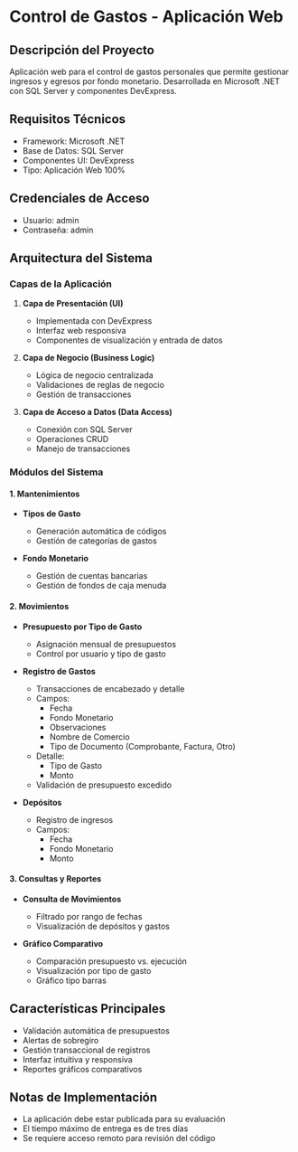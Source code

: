 # Control de Gastos - Aplicación Web

## Descripción del Proyecto
Aplicación web para el control de gastos personales que permite gestionar ingresos y egresos por fondo monetario. Desarrollada en Microsoft .NET con SQL Server y componentes DevExpress.

## Requisitos Técnicos
- Framework: Microsoft .NET
- Base de Datos: SQL Server
- Componentes UI: DevExpress
- Tipo: Aplicación Web 100%

## Credenciales de Acceso
- Usuario: admin
- Contraseña: admin

## Arquitectura del Sistema

### Capas de la Aplicación
1. **Capa de Presentación (UI)**
   - Implementada con DevExpress
   - Interfaz web responsiva
   - Componentes de visualización y entrada de datos

2. **Capa de Negocio (Business Logic)**
   - Lógica de negocio centralizada
   - Validaciones de reglas de negocio
   - Gestión de transacciones

3. **Capa de Acceso a Datos (Data Access)**
   - Conexión con SQL Server
   - Operaciones CRUD
   - Manejo de transacciones

### Módulos del Sistema

#### 1. Mantenimientos
- **Tipos de Gasto**
  - Generación automática de códigos
  - Gestión de categorías de gastos

- **Fondo Monetario**
  - Gestión de cuentas bancarias
  - Gestión de fondos de caja menuda

#### 2. Movimientos
- **Presupuesto por Tipo de Gasto**
  - Asignación mensual de presupuestos
  - Control por usuario y tipo de gasto

- **Registro de Gastos**
  - Transacciones de encabezado y detalle
  - Campos:
    - Fecha
    - Fondo Monetario
    - Observaciones
    - Nombre de Comercio
    - Tipo de Documento (Comprobante, Factura, Otro)
  - Detalle:
    - Tipo de Gasto
    - Monto
  - Validación de presupuesto excedido

- **Depósitos**
  - Registro de ingresos
  - Campos:
    - Fecha
    - Fondo Monetario
    - Monto

#### 3. Consultas y Reportes
- **Consulta de Movimientos**
  - Filtrado por rango de fechas
  - Visualización de depósitos y gastos

- **Gráfico Comparativo**
  - Comparación presupuesto vs. ejecución
  - Visualización por tipo de gasto
  - Gráfico tipo barras

## Características Principales
- Validación automática de presupuestos
- Alertas de sobregiro
- Gestión transaccional de registros
- Interfaz intuitiva y responsiva
- Reportes gráficos comparativos

## Notas de Implementación
- La aplicación debe estar publicada para su evaluación
- El tiempo máximo de entrega es de tres días
- Se requiere acceso remoto para revisión del código
